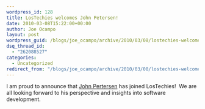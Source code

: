 ```yaml
---
wordpress_id: 128
title: LosTechies welcomes John Petersen!
date: 2010-03-08T15:22:00+00:00
author: Joe Ocampo
layout: post
wordpress_guid: /blogs/joe_ocampo/archive/2010/03/08/lostechies-welcomes-john-petersen.aspx
dsq_thread_id:
  - "262088527"
categories:
  - Uncategorized
redirect_from: "/blogs/joe_ocampo/archive/2010/03/08/lostechies-welcomes-john-petersen.aspx/"
---
```

<div>
  <p>
    I am proud to announce that <a href="/blogs/johnvpetersen/">John Pertersen</a>&nbsp;has joined LosTechies!&nbsp; We are all looking forward to his perspective and insights into software development.
  </p>
</div>